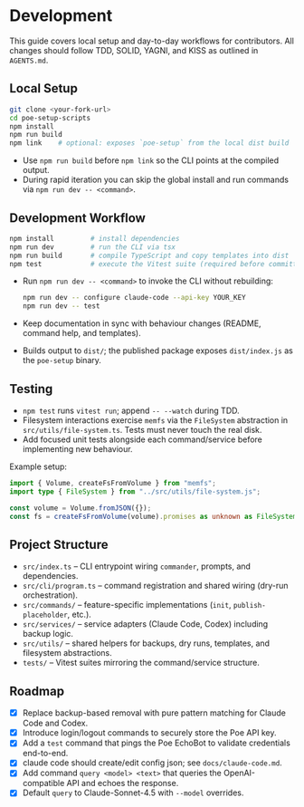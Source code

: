 # Development

This guide covers local setup and day-to-day workflows for contributors. All
changes should follow TDD, SOLID, YAGNI, and KISS as outlined in `AGENTS.md`.

## Local Setup

```bash
git clone <your-fork-url>
cd poe-setup-scripts
npm install
npm run build
npm link    # optional: exposes `poe-setup` from the local dist build
```

- Use `npm run build` before `npm link` so the CLI points at the compiled
  output.
- During rapid iteration you can skip the global install and run commands via
  `npm run dev -- <command>`.

## Development Workflow

```bash
npm install         # install dependencies
npm run dev         # run the CLI via tsx
npm run build       # compile TypeScript and copy templates into dist
npm test            # execute the Vitest suite (required before committing)
```

- Run `npm run dev -- <command>` to invoke the CLI without rebuilding:

  ```bash
  npm run dev -- configure claude-code --api-key YOUR_KEY
  npm run dev -- test
  ```

- Keep documentation in sync with behaviour changes (README, command help, and
  templates).
- Builds output to `dist/`; the published package exposes `dist/index.js` as the
  `poe-setup` binary.

## Testing

- `npm test` runs `vitest run`; append `-- --watch` during TDD.
- Filesystem interactions exercise `memfs` via the `FileSystem` abstraction in
  `src/utils/file-system.ts`. Tests must never touch the real disk.
- Add focused unit tests alongside each command/service before implementing new
  behaviour.

Example setup:

```typescript
import { Volume, createFsFromVolume } from "memfs";
import type { FileSystem } from "../src/utils/file-system.js";

const volume = Volume.fromJSON({});
const fs = createFsFromVolume(volume).promises as unknown as FileSystem;
```

## Project Structure

- `src/index.ts` – CLI entrypoint wiring `commander`, prompts, and dependencies.
- `src/cli/program.ts` – command registration and shared wiring (dry-run orchestration).
- `src/commands/` – feature-specific implementations (`init`, `publish-placeholder`, etc.).
- `src/services/` – service adapters (Claude Code, Codex) including backup logic.
- `src/utils/` – shared helpers for backups, dry runs, templates, and filesystem abstractions.
- `tests/` – Vitest suites mirroring the command/service structure.

## Roadmap

- [x] Replace backup-based removal with pure pattern matching for Claude Code and Codex.
- [x] Introduce login/logout commands to securely store the Poe API key.
- [x] Add a `test` command that pings the Poe EchoBot to validate credentials end-to-end.
- [x] claude code should create/edit config json; see `docs/claude-code.md`.
- [x] Add command `query <model> <text>` that queries the OpenAI-compatible API and echoes the response.
- [x] Default `query` to Claude-Sonnet-4.5 with `--model` overrides.
